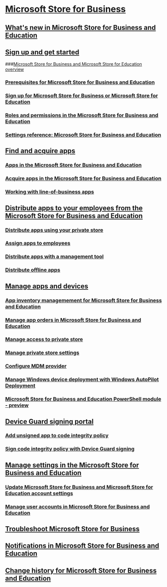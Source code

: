 # [Microsoft Store for Business](index.md)
## [What's new in Microsoft Store for Business and Education](whats-new-microsoft-store-business-education.md)
## [Sign up and get started](sign-up-windows-store-for-business-overview.md)
###[Microsoft Store for Business and Microsoft Store for Education overview](windows-store-for-business-overview.md)
### [Prerequisites for Microsoft Store for Business and Education](prerequisites-windows-store-for-business.md)
### [Sign up for Microsoft Store for Business or Microsoft Store for Education](sign-up-windows-store-for-business.md)
### [Roles and permissions in the Microsoft Store for Business and Education](roles-and-permissions-windows-store-for-business.md)
### [Settings reference: Microsoft Store for Business and Education](settings-reference-windows-store-for-business.md)
## [Find and acquire apps](find-and-acquire-apps-overview.md)
### [Apps in the Microsoft Store for Business and Education](apps-in-windows-store-for-business.md)
### [Acquire apps in the Microsoft Store for Business and Education](acquire-apps-windows-store-for-business.md)
### [Working with line-of-business apps](working-with-line-of-business-apps.md)
## [Distribute apps to your employees from the Microsoft Store for Business and Education](distribute-apps-to-your-employees-windows-store-for-business.md)
### [Distribute apps using your private store](distribute-apps-from-your-private-store.md)
### [Assign apps to employees](assign-apps-to-employees.md)
### [Distribute apps with a management tool](distribute-apps-with-management-tool.md)
### [Distribute offline apps](distribute-offline-apps.md)
## [Manage apps and devices](manage-apps-windows-store-for-business-overview.md)
### [App inventory managemement for Microsoft Store for Business and Education](app-inventory-management-windows-store-for-business.md)
### [Manage app orders in Microsoft Store for Business and Education](manage-orders-windows-store-for-business.md)
### [Manage access to private store](manage-access-to-private-store.md)
### [Manage private store settings](manage-private-store-settings.md)
### [Configure MDM provider](configure-mdm-provider-windows-store-for-business.md)
### [Manage Windows device deployment with Windows AutoPilot Deployment](add-profile-to-devices.md)
### [Microsoft Store for Business and Education PowerShell module - preview](microsoft-store-for-business-education-powershell-module.md)
## [Device Guard signing portal](device-guard-signing-portal.md)
### [Add unsigned app to code integrity policy](add-unsigned-app-to-code-integrity-policy.md)
### [Sign code integrity policy with Device Guard signing](sign-code-integrity-policy-with-device-guard-signing.md)
## [Manage settings in the Microsoft Store for Business and Education](manage-settings-windows-store-for-business.md)
### [Update Microsoft Store for Business and Microsoft Store for Education account settings](update-windows-store-for-business-account-settings.md)
### [Manage user accounts in Microsoft Store for Business and Education](manage-users-and-groups-windows-store-for-business.md)
## [Troubleshoot Microsoft Store for Business](troubleshoot-windows-store-for-business.md)
## [Notifications in Microsoft Store for Business and Education](notifications-microsoft-store-business.md)
## [Change history for Microsoft Store for Business and Education](sfb-change-history.md)

